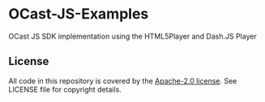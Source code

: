 # OCast-JS-Examples
OCast JS SDK implementation using the HTML5Player and Dash.JS Player

## License
All code in this repository is covered by the [Apache-2.0 license](http://www.apache.org/licenses/LICENSE-2.0). See LICENSE file for copyright details.
